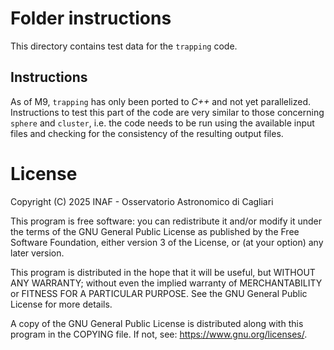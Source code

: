 # Folder instructions

This directory contains test data for the `trapping` code.

## Instructions

As of M9, `trapping` has only been ported to _C++_ and not yet parallelized. Instructions to test this part of the code are very similar to those concerning `sphere` and `cluster`, i.e. the code needs to be run using the available input files and checking for the consistency of the resulting output files.

# License

   Copyright (C) 2025   INAF - Osservatorio Astronomico di Cagliari

   This program is free software: you can redistribute it and/or modify
   it under the terms of the GNU General Public License as published by
   the Free Software Foundation, either version 3 of the License, or
   (at your option) any later version.
   
   This program is distributed in the hope that it will be useful,
   but WITHOUT ANY WARRANTY; without even the implied warranty of
   MERCHANTABILITY or FITNESS FOR A PARTICULAR PURPOSE.  See the
   GNU General Public License for more details.
   
   A copy of the GNU General Public License is distributed along with
   this program in the COPYING file. If not, see: <https://www.gnu.org/licenses/>.
